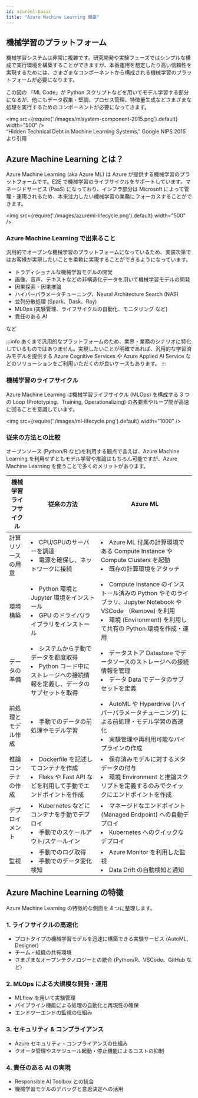```yaml
---
id: azureml-basic
title: "Azure Machine Learning 概要"
---
```


## 機械学習のプラットフォーム

機械学習システムは非常に複雑です。研究開発や実験フェーズではシンプルな構成で実行環境を構築することができますが、本番運用を想定したり高い信頼性を実現するためには、さまざまなコンポーネントから構成される機械学習のプラットフォームが必要になります。

この図の 「ML Code」が Python スクリプトなどを用いてモデル学習する部分になるが、他にもデータ収集・堅調、プロセス管理、特徴量生成などさまざまな処理を実行するためのコンポーネントが必要になってきます。

<img src={require('./images/mlsystem-component-2015.png').default} width="500" /><br />
“Hidden Technical Debt in Machine Learning Systems,” Google NIPS 2015  より引用


## Azure Machine Learning とは？

Azure Machine Learning (aka Azure ML) は Azure が提供する機械学習のプラットフォームです。E2E で機械学習のライフサイクルをサポートしています。マネージドサービス (PaaS) になっており、インフラ部分は Microsoft によって管理・運用されるため、本来注力したい機械学習の業務にフォーカスすることができます。

<img src={require('./images/azureml-lifecycle.png').default} width="500" /><br />



### Azure Machine Learning で出来ること

汎用的でオープンな機械学習のプラットフォームになっているため、実装次第ではお客様が実現したいことを柔軟に実現することができるようになっています。


- トラディショナルな機械学習モデルの開発
- 画像、音声、テキストなどの非構造化データを用いて機械学習モデルの開発
- 因果探索・因果推論
- ハイパーパラメータチューニング、Neural Architecture Search (NAS)
- 並列分散処理 (Spark、Dask、Ray)
- MLOps (実験管理、ライフサイクルの自動化、モニタリング など)
- 責任のある AI

など


:::info
あくまで汎用的なプラットフォームのため、業界・業務のシナリオに特化しているものではありません。実現したいことが明確であれば、汎用的な学習済みモデルを提供する Azure Cognitive Services や Azure Applied AI Service などのソリューションをご利用いただくのが良いケースもあります。
:::

### 機械学習のライフサイクル

Azure Machine Learning は機械学習ライフサイクル (MLOps) を構成する 3 つの Loop (Prototyping、Training, Operationalizing) の各要素やループ間が高速に回ることを意識しています。

<img src={require('./images/ml-lifecycle.png').default} width="1000" /><br />



### 従来の方法との比較

オープンソース (Python/R など)を利用する観点で言えば、Azure Machine Learning を利用せずともモデル学習や推論はもちろん可能ですが、Azure Machine Learning を使うことで多くのメリットがあります。

| 機械学習ライフサイクル    | 従来の方法 | Azure ML | 
|-----------|---------|---------|
| 計算リソースの用意 |<li>CPU/GPUのサーバーを調達</li><li>電源を確保し、ネットワークに接続</li>|<li> Azure ML 付属の計算環境である Compute Instance や Compute Clusters を起動</li><li>既存の計算環境をアタッチ</li>|
| 環境構築      |<li>Python 環境と Jupyter 環境をインストール</li><li>GPU のドライバ/ライブラリをインストール</li>|<li>Compute Instance のインストール済みの Python やそのライブラリ、Jupyter Notebook や VSCode （Remove) を利用</li><li>環境 (Environment) を利用して共有の Python 環境を作成・運用</li>|
| データの準備    |<li>システムから手動でデータを都度取得</li><li>Python コード中にストレージへの接続情報を定義し、データのサブセットを取得</li>|<li>データストア Datastore でデータソースのストレージへの接続情報を管理</li><li>データ Data でデータのサブセットを定義</li>|
| 前処理とモデル作成 |<li>手動でのデータの前処理やモデル学習</li>|<li>AutoML や Hyperdrive (ハイパーパラメータチューニング) による前処理・モデル学習の高速化</li><li>実験管理や再利用可能なパイプラインの作成</li>|
| 推論コンテナの作成 |<li>Dockerfile を記述してコンテナを作成</li><li>Flaks や Fast API などを利用して手動でエンドポイントを作成</li>|<li>保存済みモデルに対するメタデータの付与</li><li>環境 Environment と推論スクリプトを定義するのみでクイックにエンドポイントを作成</li>| 
| デプロイメント   |<li>Kubernetes などにコンテナを手動でデプロイ</li><li>手動でのスケールアウト/スケールイン</li>|<li>マネージドなエンドポイント (Managed Endpoint) への自動デプロイ</li><li>Kubernetes へのクイックなデプロイ</li>|
| 監視        |<li>手動でのログ取得</li><li>手動でのデータ変化検知</li>|<li>Azure Monitor を利用した監視</li><li>Data Drift の自動検知と通知</li>|

## Azure Machine Learning の特徴

Azure Machine Learning の特徴的な側面を 4 つに整理します。

### 1. ライフサイクルの高速化
- プロトタイプの機械学習モデルを迅速に構築できる実験サービス (AutoML, Designer)
- チーム・組織の共有環境
- さまざまなオープンテクノロジーとの統合 (Python/R、VSCode、GitHub など)

### 2. MLOps による大規模な開発・運用
- MLflow を用いて実験管理
- パイプライン機能による処理の自動化と再現性の確保
- エンドツーエンドの監視の仕組み

### 3. セキュリティ & コンプライアンス
- Azure セキュリティ・コンプライアンスの仕組み
- クオータ管理やスケジュール起動・停止機能によるコストの抑制

### 4. 責任のある AI の実現
- Responsible AI Toolbox との統合
- 機械学習モデルのデバッグと意思決定への活用

